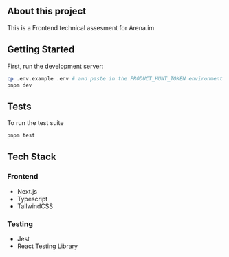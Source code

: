 ## About this project

This is a Frontend technical assesment for Arena.im

## Getting Started

First, run the development server:

```bash
cp .env.example .env # and paste in the PRODUCT_HUNT_TOKEN environment variable into the .env file
pnpm dev
```

## Tests

To run the test suite

```bash
pnpm test
```

## Tech Stack

### Frontend

- Next.js
- Typescript
- TailwindCSS

### Testing

- Jest
- React Testing Library
